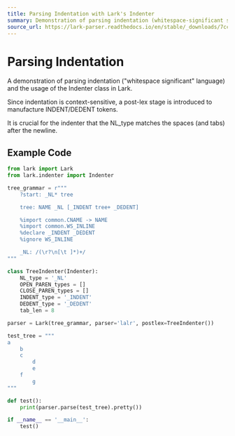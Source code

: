 ```yaml
---
title: Parsing Indentation with Lark's Indenter
summary: Demonstration of parsing indentation (whitespace-significant syntax) in Lark using a post-lexing Indenter to generate INDENT/DEDENT tokens.
source_url: https://lark-parser.readthedocs.io/en/stable/_downloads/7cc2abf4fecd3796ed4ad6d455bda349/indented_tree.py
---
```


# Parsing Indentation

A demonstration of parsing indentation ("whitespace significant" language) and the usage of the Indenter class in Lark.

Since indentation is context-sensitive, a post-lex stage is introduced to manufacture INDENT/DEDENT tokens.

It is crucial for the indenter that the NL_type matches the spaces (and tabs) after the newline.

## Example Code

```python
from lark import Lark
from lark.indenter import Indenter

tree_grammar = r"""
    ?start: _NL* tree

    tree: NAME _NL [_INDENT tree+ _DEDENT]

    %import common.CNAME -> NAME
    %import common.WS_INLINE
    %declare _INDENT _DEDENT
    %ignore WS_INLINE

    _NL: /(\r?\n[\t ]*)+/
"""

class TreeIndenter(Indenter):
    NL_type = '_NL'
    OPEN_PAREN_types = []
    CLOSE_PAREN_types = []
    INDENT_type = '_INDENT'
    DEDENT_type = '_DEDENT'
    tab_len = 8

parser = Lark(tree_grammar, parser='lalr', postlex=TreeIndenter())

test_tree = """
a
    b
    c
        d
        e
    f
        g
"""

def test():
    print(parser.parse(test_tree).pretty())

if __name__ == '__main__':
    test()
```
